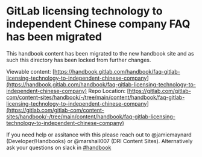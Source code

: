 # GitLab licensing technology to independent Chinese company FAQ has been migrated

This handbook content has been migrated to the new handbook site and as such this directory
has been locked from further changes.

Viewable content: [https://handbook.gitlab.com/handbook/faq-gitlab-licensing-technology-to-independent-chinese-company](https://handbook.gitlab.com/handbook/faq-gitlab-licensing-technology-to-independent-chinese-company)
Repo Location: [https://gitlab.com/gitlab-com/content-sites/handbook/-/tree/main/content/handbook/faq-gitlab-licensing-technology-to-independent-chinese-company](https://gitlab.com/gitlab-com/content-sites/handbook/-/tree/main/content/handbook/faq-gitlab-licensing-technology-to-independent-chinese-company)

If you need help or assitance with this please reach out to @jamiemaynard (Developer/Handbooks) or
@marshall007 (DRI Content Sites).  Alternatively ask your questions on slack in [#handbook](https://gitlab.slack.com/archives/C81PT2ALD)


